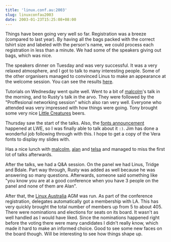 ```yaml
---
title: 'linux.conf.au:2003'
slug: linuxconfau2003
date: 2003-01-23T15:25:08+08:00
---
```


Things have been going very well so far. Registration was a breeze
(compared to last year). By having all the bags packed with the correct
tshirt size and labeled with the person\'s name, we could process each
registration in less than a minute. We had some of the speakers giving
out bags, which was nice.

The speakers dinner on Tuesday and was very successful. It was a very
relaxed atmosphere, and I got to talk to many interesting people. Some
of the other organisers managed to convinced Linus to make an appearance
at the welcome session. You can see the results
[here](http://www.everythinglinux.com.au/images/linus_and_rusty.jpg).

Tutorials on Wednesday went quite well. Went to a bit of
[malcolm](http://www.advogato.org/person/malcolm/)\'s talk in the
morning, and to Rusty\'s talk in the arvo. They were followed by the
\"Proffesional networking session\" which also ran very well. Everyone
who attended was very impressed with how things were going. Tony brought
some very nice [Little Creatures](http://www.littlecreatures.com.au/)
beers.

Thursday saw the start of the talks. Also, the [fonts
announcement](http://www.gnome.org/pr-bitstreamfonts.html) happened at
LWE, so I was finally able to talk about it `:)`. Jim has done a
wonderful job following through with this. I hope to get a copy of the
Vera fonts to display my slides with.

Has a nice lunch with
[malcolm](http://www.advogato.org/person/malcolm/),
[alan](http://www.advogato.org/person/alan/) and
[telsa](http://www.advogato.org/person/telsa/) and managed to miss the
first lot of talks afterwards.

After the talks, we had a Q&A session. On the panel we had Linus, Tridge
and Bdale. Part way through, Rusty was added as well because he was
answering so many questions. Afterwards, someone said something like
\"you know you are at a good conference when you have 3 people on the
panel and none of them are Alan\".

After that, the [Linux Australia](http://www.linux.org.au/) AGM was run.
As part of the conference registration, delegates automatically got a
membership with LA. This has very quickly brought the total number of
members up from 5 to about 405. There were nominations and elections for
seats on its board. It wasn\'t as well handled as I would have liked.
Since the nominations happened right before the voting there were many
candidates I didn\'t really know, which made it hard to make an informed
choice. Good to see some new faces on the board though. Will be
interesting to see how things shape up.
